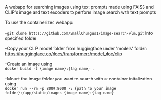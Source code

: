 A webapp for searching images using text prompts made using FAISS and CLIP's image and text encoders to perform image search with text prompts<br><br>
To use the containerized webapp:<br><br>
-`git clone https://github.com/SmallChungus1/image-search-vlm.git` into specified folder<br><br>
-Copy your CLIP model folder from huggingface under 'models' folder: https://huggingface.co/docs/transformers/model_doc/clip<br><br>
-Create an image using <br>
`docker build -t {image name}:{tag name} .`<br><br>
-Mount the image folder you want to search with at container initalization using <br>
`docker run --rm -p 8000:8000 -v {path to your image folder}:/app/static/images {image name}:{tag name}`

